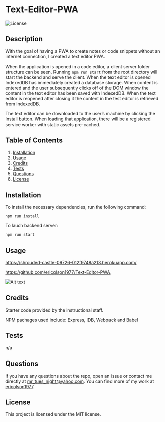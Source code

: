 # Text-Editor-PWA
![License](https://img.shields.io/badge/License-MIT-yellow.svg)

## Description
With the goal of having a PWA to create notes or code snippets without an internet connection, I created a text editor PWA. 

When the application is opened in a code editor, a client server folder structure can be seen. Running `npm run start` from the root directory will start the backend and serve the client. When the text editor is opened IndexedDB has immediately created a database storage. When content is entered and the user subsequently clicks off of the DOM window the content in the text editor has been saved with IndexedDB. When the text editor is reopened after closing it the content in the test editor is retrieved from IndexedDB. 

The text editor can be downloaded to the user’s machine by clicking the Install button. When loading that application, there will be a registered service worker with static assets pre-cached.

## Table of Contents
1. [Installation](#installation)
2. [Usage](#usage)
3. [Credits](#credits)
4. [Tests](#tests)
5. [Questions](#questions)
6. [License](#license)

## Installation
To install the necessary dependencies, run the following command:
    
    npm run install

To lauch backend server:

    npm run start

## Usage

https://shrouded-castle-09726-012f9748a213.herokuapp.com/

https://github.com/ericolson1977/Text-Editor-PWA

![Alt text](shrouded-castle-09726-012f9748a213.herokuapp.com_.png)


## Credits
Starter code provided by the instructional staff. 

NPM pachages used include:
    Express, IDB, Webpack and Babel

## Tests
n/a

## Questions
If you have any questions about the repo, open an issue or contact me directly at mr_tues_night@yahoo.com. You can find more of my work at [ericolson1977](https://github.com/ericolson1977).

## License
  This project is licensed under the MIT license.

